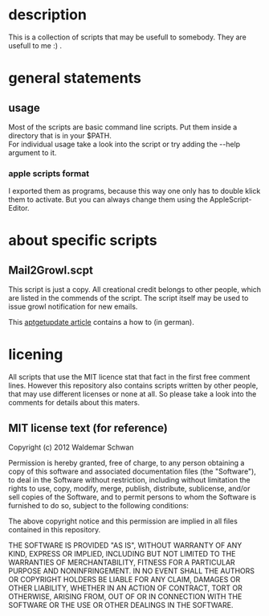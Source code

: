 # description
This is a collection of scripts that may be usefull to somebody. They are usefull to me :) .


# general statements

## usage
Most of the scripts are basic command line scripts. Put them inside a directory that is in your $PATH.  
For individual usage take a look into the script or try adding the --help argument to it.


### apple scripts format
I exported them as programs, because this way one only has to double klick them to activate. But you can always change them using the AppleScript-Editor.

# about specific scripts

## Mail2Growl.scpt
This script is just a copy. All creational credit belongs to other people, which are listed in the commends of the script. The script itself may be used to issue growl notification for new emails. 


This [aptgetupdate article](http://www.aptgetupdate.de/2012/02/11/applescript-groll-notifications-fur-apple-mail-und-mehr/) contains a how to (in german).


# licening
All scripts that use the MIT licence stat that fact in the first free comment lines.
However this repository also contains scripts written by other people, that may use different licenses or none at all.
So please take a look into the comments for details about this maters.

## MIT license text (for reference)

Copyright (c) 2012 Waldemar Schwan

Permission is hereby granted, free of charge, to any person obtaining a copy of this software and associated documentation files (the "Software"), to deal in the Software without restriction, including without limitation the rights to use, copy, modify, merge, publish, distribute, sublicense, and/or sell copies of the Software, and to permit persons to whom the Software is furnished to do so, subject to the following conditions:

The above copyright notice and this permission are implied in all files contained in this repository.

THE SOFTWARE IS PROVIDED "AS IS", WITHOUT WARRANTY OF ANY KIND, EXPRESS OR IMPLIED, INCLUDING BUT NOT LIMITED TO THE WARRANTIES OF MERCHANTABILITY, FITNESS FOR A PARTICULAR PURPOSE AND NONINFRINGEMENT. IN NO EVENT SHALL THE AUTHORS OR COPYRIGHT HOLDERS BE LIABLE FOR ANY CLAIM, DAMAGES OR OTHER LIABILITY, WHETHER IN AN ACTION OF CONTRACT, TORT OR OTHERWISE, ARISING FROM, OUT OF OR IN CONNECTION WITH THE SOFTWARE OR THE USE OR OTHER DEALINGS IN THE SOFTWARE.